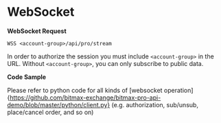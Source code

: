 # WebSocket 


**WebSocket Request**

`WSS <account-group>/api/pro/stream`


In order to authorize the session you must include `<account-group>` in the URL. Without `<account-group>`, you can 
only subscribe to public data. 

**Code Sample** 

Please refer to python code for all kinds of [websocket operation]{https://github.com/bitmax-exchange/bitmax-pro-api-demo/blob/master/python/client.py} (e.g. authorization, sub/unsub, place/cancel order, and so on) 




